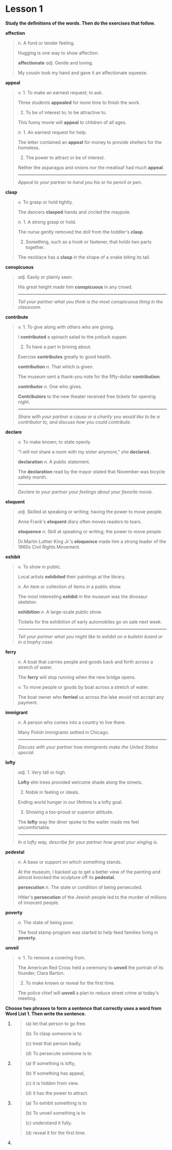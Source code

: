 # Lesson 1

**Study the definitions of the words. Then do the exercises that follow.**

**affection**

> n. A fond or tender feeling.
>
> Hugging is one way to show affection.
>
> **affectionate**   *adj*. Gentle and loving.
>
> My cousin took my hand and gave it an affectionate squeeze.

**appeal** 

> *v.* 1. To make an earnest request; to ask.
>
> Three students **appealed** for more time to finish the work.
>
> 2. To be of interest to; to be attractive to.
>
> This funny movie will **appeal** to children of all ages.
>
> *n.* 1. An  earnest request for help.
>
> The letter contained an **appeal** for money to provide shelters for the homeless.
>
> 2. The power to attract or be of interest.
>
> Nether the asparagus and onions nor the meatloaf had much **appeal**.
>
> ---
>
> *Appeal to your partner to hand you his or he pencil or pen*.

**clasp**

> *v.* To grasp or hold tightly.
>
> The dancers **clasped** hands and circled the maypole.
>
> *n.* 1. A strong grasp or hold.
>
> The nurse gently removed the doll from the toddler's **clasp**.
>
> 2. Something, such as a hook or fastener, that holds two parts together.
>
> The necklace has a **clasp** in the shape of a snake biting its tail.

**conspicuous**

> *adj.* Easily or plainly seen.
>
> His great height made him **conspicuous** in any crowd.
>
> ---
>
> *Tell your partner what you think is the most conspicuous thing in the classroom.*

**contribute**

> *v.* 1. To give along with others who are giving.
>
> I **contributed** a spinach salad to the potluck supper.
>
> 2. To have a part in brining about.
>
> Exercise **contributes** greatly to good health.
>
> **contribution** *n.* That which is given.
>
> The museum sent a thank-you note for the fifty-dollar **contribution**.
>
> **contributor** *n.* One who gives.
>
> **Contributors** to the new theater received free tickets for opening night.
>
> ---
>
> *Share with your partner a cause or a charity you would like to be a contributor to, and discuss how you could contribute.*

**declare**

> *v.* To make known; to state openly.
>
> "I will not share a room with my sister anymore," she **declared.**
>
> **declaration**  *n.* A public statement.
>
> The **declaration** read by the mayor stated that November was bicycle safety month.
>
> ---
>
> *Declare to your partner your feelings about your favorite movie.*

**eloquent**

> *adj.* Skilled at speaking or writing; having the power to move people.
>
> Anne Frank's **eloquent** diary often moves readers to tears.
>
> **eloquence** *n.* Skill at speaking or writing; the power to move people.
>
> Dr.Martin Luther King Jr.'s **eloquence** made him a strong leader of the 1960s Civil Rights Movement.

**exhibit**

> *v.* To show in public.
>
> Local artists **exhibited** their paintings at the library.
>
> *n.* An item or collection of items in a public show.
>
> The most interesting **exhibit** in the museum was the dinosaur skeleton.
>
> **exhibition** *n.* A large-scale public show.
>
> Tickets for the exhibition of early automobiles go on sale next week.
>
> ---
>
> *Tell your partner what you might like to exhibit on a bulletin board or in a trophy case.*

**ferry**

> *n.* A boat that carries people and goods back and forth across a stretch of water.
>
> The **ferry** will stop running when the new bridge opens.
>
> *v.* To move people or goods by boat across a stretch of water.
>
> The boat owner who **ferried** us across the lake would not accept any payment.

**immigrant**

> *n.* A person who comes into a country to live there.
>
> Many Polish immigrants settled in Chicago.
>
> ---
>
> *Discuss with your partner how immigrants make the United States special.*

**lofty**

> *adj.* 1. Very tall or high.
>
> **Lofty** elm trees provided welcome shade along the streets.
>
> 2. Noble in feeling or ideals.
>
> Ending world hunger in our lifetime is a lofty goal.
>
> 3. Showing a too-proud or superior attitude.
>
> The **lofty** way the diner spoke to the waiter made me feel uncomfortable.
>
> ---
>
> *In a lofty way, describe for your partner how great your singing is.*

**pedestal**

> *n.* A base or support on which something stands.
>
> At the museum, I backed up to get a better view of the painting and almost knocked the sculpture off its **pedestal.**
>
> **persecution** *n.* The state or condition of being persecuted.
>
> Hitler's **persecution** of the Jewish people led to the murder of millions of innocent people.

**poverty**

>*n.* The state of being poor.
>
>The food stamp program was started to help feed families living in **poverty.**

**unveil**

> *v.* 1. To remove a covering from.
>
> The American Red Cross held a ceremony to **unveil** the portrait of its founder, Clara Barton.
>
> 2. To make known or reveal for the first time.
>
> The police chief will **unveil** a plan to reduce street crime at today's meeting.

**Choose two phrases to form a sentence that correctly uses a word from Word List 1. Then write the sentence.**

1. > (a) let that person to go free.
   >
   > (b) To clasp someone is to
   >
   > (c) treat that person badly.
   >
   > (d) To persecute someone is to

2. >(a) If something is lofty,
   >
   >(b) If something has appeal,
   >
   >(c) it is hidden from view.
   >
   >(d) it has the power to attract.

3. >(a) To exhibit something is to
   >
   >(b) To unveil something is to
   >
   >(c) understand it fully.
   >
   >(d) reveal it for the first time.

4. 





